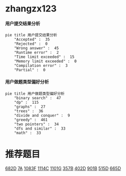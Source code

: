 # zhangzx123

<!-- tabs:start -->



#### **用户提交结果分析**

```mermaid
pie title 用户提交结果分析
    "Accepted" :  35
    "Rejected" :  0
    "Wrong answer" :  45
    "Runtime error" :  2
    "Time limit exceeded" :  15
    "Memory limit exceeded" :  0
    "Compilation error" :  3
    "Partial" :  0
```

#### **用户做题类型偏好分析**

```mermaid
pie title 用户做题类型偏好分析
    "binary search" :  47
    "dp" :  115
    "graphs" :  27
    "trees" :  36
    "divide and conquer" :  9
    "greedy" :  461
    "two pointers" :  34
    "dfs and similar" :  33
    "math" :  33
```



<!-- tabs:end -->
# 推荐题目
[682D](https://codeforces.com/contest/682/problem/D)
[7A](https://codeforces.com/contest/7/problem/A)
[1083F](https://codeforces.com/contest/1083/problem/F)
[1114C](https://codeforces.com/contest/1114/problem/C)
[1101G](https://codeforces.com/contest/1101/problem/G)
[357B](https://codeforces.com/contest/357/problem/B)
[402D](https://codeforces.com/contest/402/problem/D)
[901B](https://codeforces.com/contest/901/problem/B)
[515D](https://codeforces.com/contest/515/problem/D)
[665D](https://codeforces.com/contest/665/problem/D)
